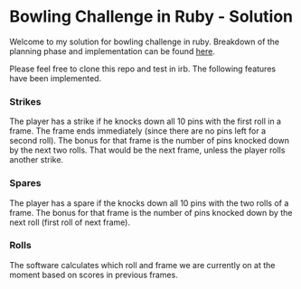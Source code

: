 Bowling Challenge in Ruby - Solution
====================================

Welcome to my solution for bowling challenge in ruby. Breakdown of the planning phase and implementation can be found [here](https://miro.com/welcomeonboard/3yvUEXqUQBuhtlDvoqi0dguPQQO1Dpe78IlQpCCAsXInKl6I5EffhstSXWM2KVpz).

Please feel free to clone this repo and test in irb. The following features have been implemented.

### Strikes

The player has a strike if he knocks down all 10 pins with the first roll in a frame. The frame ends immediately (since there are no pins left for a second roll). The bonus for that frame is the number of pins knocked down by the next two rolls. That would be the next frame, unless the player rolls another strike.

### Spares

The player has a spare if the knocks down all 10 pins with the two rolls of a frame. The bonus for that frame is the number of pins knocked down by the next roll (first roll of next frame).

### Rolls

The software calculates which roll and frame we are currently on at the moment based on scores in previous frames.